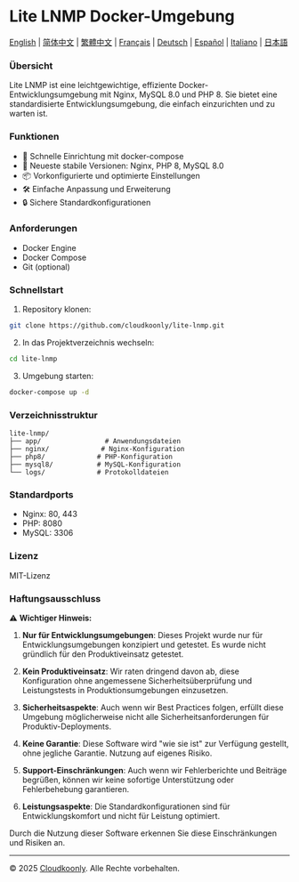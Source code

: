 # Lite LNMP Docker-Umgebung

[English](README.md) | [简体中文](README_zh-CN.md) | [繁體中文](README_zh-TW.md) | [Français](README_FR.md) | [Deutsch](README_DE.md) | [Español](README_ES.md) | [Italiano](README_IT.md) | [日本語](README_JP.md)

### Übersicht
Lite LNMP ist eine leichtgewichtige, effiziente Docker-Entwicklungsumgebung mit Nginx, MySQL 8.0 und PHP 8. Sie bietet eine standardisierte Entwicklungsumgebung, die einfach einzurichten und zu warten ist.

### Funktionen
- 🚀 Schnelle Einrichtung mit docker-compose
- 🔧 Neueste stabile Versionen: Nginx, PHP 8, MySQL 8.0
- 📦 Vorkonfigurierte und optimierte Einstellungen
- 🛠️ Einfache Anpassung und Erweiterung
- 🔒 Sichere Standardkonfigurationen

### Anforderungen
- Docker Engine
- Docker Compose
- Git (optional)

### Schnellstart
1. Repository klonen:
```bash
git clone https://github.com/cloudkoonly/lite-lnmp.git
```

2. In das Projektverzeichnis wechseln:
```bash
cd lite-lnmp
```

3. Umgebung starten:
```bash
docker-compose up -d
```

### Verzeichnisstruktur
```
lite-lnmp/
├── app/                # Anwendungsdateien
├── nginx/             # Nginx-Konfiguration
├── php8/             # PHP-Konfiguration
├── mysql8/           # MySQL-Konfiguration
└── logs/             # Protokolldateien
```

### Standardports
- Nginx: 80, 443
- PHP: 8080
- MySQL: 3306

### Lizenz
MIT-Lizenz

### Haftungsausschluss
⚠️ **Wichtiger Hinweis:**

1. **Nur für Entwicklungsumgebungen**: Dieses Projekt wurde nur für Entwicklungsumgebungen konzipiert und getestet. Es wurde nicht gründlich für den Produktiveinsatz getestet.

2. **Kein Produktiveinsatz**: Wir raten dringend davon ab, diese Konfiguration ohne angemessene Sicherheitsüberprüfung und Leistungstests in Produktionsumgebungen einzusetzen.

3. **Sicherheitsaspekte**: Auch wenn wir Best Practices folgen, erfüllt diese Umgebung möglicherweise nicht alle Sicherheitsanforderungen für Produktiv-Deployments.

4. **Keine Garantie**: Diese Software wird "wie sie ist" zur Verfügung gestellt, ohne jegliche Garantie. Nutzung auf eigenes Risiko.

5. **Support-Einschränkungen**: Auch wenn wir Fehlerberichte und Beiträge begrüßen, können wir keine sofortige Unterstützung oder Fehlerbehebung garantieren.

6. **Leistungsaspekte**: Die Standardkonfigurationen sind für Entwicklungskomfort und nicht für Leistung optimiert.

Durch die Nutzung dieser Software erkennen Sie diese Einschränkungen und Risiken an.

---

© 2025 [Cloudkoonly](https://www.cloudkoonly.com). Alle Rechte vorbehalten.
